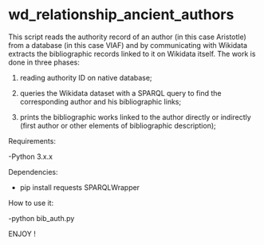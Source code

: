 # wd_relationship_ancient_authors

This script reads the authority record of an author (in this case Aristotle) ​​from a database (in this case VIAF) and by communicating with Wikidata extracts the bibliographic records linked to it on Wikidata itself. The work is done in three phases:

1) reading authority ID on native database;

2) queries the Wikidata dataset with a SPARQL query to find the corresponding author and his bibliographic links;

3) prints the bibliographic works linked to the author directly or indirectly (first author or other elements of bibliographic description);

Requirements: 

  -Python 3.x.x

Dependencies: 

  - pip install requests SPARQLWrapper

How to use it: 

  -python bib_auth.py

ENJOY !

